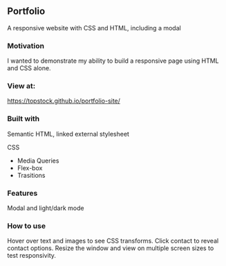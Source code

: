<h2>Portfolio</h2>
<p>A responsive website with CSS and HTML, including a modal</p>

<h3>Motivation</h3>
<p>I wanted to demonstrate my ability to build a responsive page using HTML and CSS alone.</p>

<h3>View at:</h3>
<p><a href='https://topstock.github.io/portfolio-site/'>https://topstock.github.io/portfolio-site/</a></p>

<h3>Built with</h3>
<p>Semantic HTML, linked external stylesheet</p>
<p>CSS</p>
<ul>
 <li>Media Queries</li>
 <li>Flex-box</li>
 <li>Trasitions</li>
</ul>

<h3>Features</h3>
<p>Modal and light/dark mode<p>

<h3>How to use</h3>
<p>Hover over text and images to see CSS transforms.
Click contact to reveal contact options. 
Resize the window and view on multiple screen sizes to test responsivity.</p>
